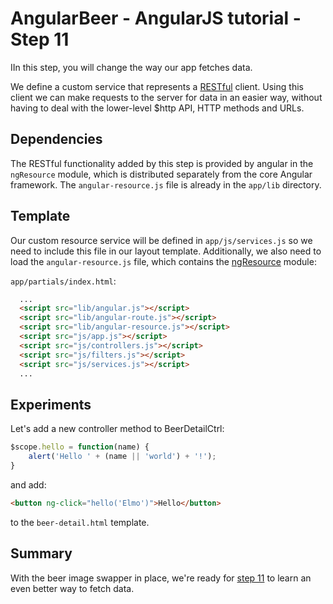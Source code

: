 # AngularBeer - AngularJS tutorial - Step 11 #

IIn this step, you will change the way our app fetches data.

We define a custom service that represents a [RESTful](http://en.wikipedia.org/wiki/Representational_State_Transfer) client. Using this client we can make requests to the server for data in an easier way, without having to deal with the lower-level $http API, HTTP methods and URLs.

## Dependencies ##

The RESTful functionality added by this step is provided by angular in the `ngResource` module, which is distributed separately from the 
core Angular framework. The `angular-resource.js` file is already in the `app/lib` directory.


## Template ##

Our custom resource service will be defined in `app/js/services.js` so we need to include this file in our layout template. Additionally, we also need to load the `angular-resource.js` file, which contains the [ngResource](https://docs.angularjs.org/api/ngResource) module:

`app/partials/index.html`:

```html
  ...
  <script src="lib/angular.js"></script>
  <script src="lib/angular-route.js"></script>
  <script src="lib/angular-resource.js"></script>
  <script src="js/app.js"></script>
  <script src="js/controllers.js"></script>
  <script src="js/filters.js"></script>
  <script src="js/services.js"></script>
  ...
```

## Experiments ##

Let's add a new controller method to BeerDetailCtrl:

```javascript
$scope.hello = function(name) {
    alert('Hello ' + (name || 'world') + '!');
}
```

and add:

```html
<button ng-click="hello('Elmo')">Hello</button>
```

to the `beer-detail.html` template.

## Summary ##

With the beer image swapper in place, we're ready for [step 11](../step-11) to learn an even better way to fetch data.